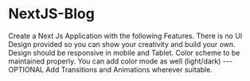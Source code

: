 # NextJS-Blog
Create a Next Js Application with the following Features.  There is no UI Design provided so you can show your creativity and build your own. Design should be responsive in mobile and Tablet. Color scheme to be maintained properly. You can add color mode as well (light/dark) --- OPTIONAL Add Transitions and Animations wherever suitable.
